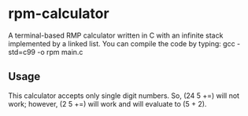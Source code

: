 # rpm-calculator

A terminal-based RMP calculator written in C with an infinite stack implemented by a linked list. You can compile the code by typing: gcc -std=c99 -o rpm main.c

## Usage

This calculator accepts only single digit numbers. So, (24 5 +=) will not work; however, (2 5 +=) will work and will evaluate to (5 + 2).
